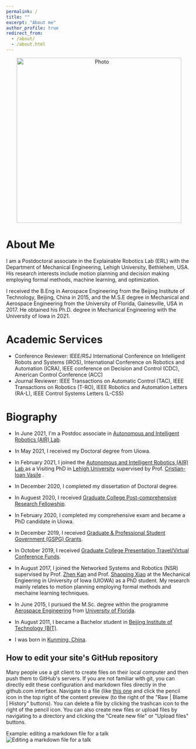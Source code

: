 ```yaml
---
permalink: /
title: ""
excerpt: "About me"
author_profile: true
redirect_from: 
  - /about/
  - /about.html
---
```


<p align="center">
  <img src="https://mingyucai.github.io/files/portait.jpg?raw=true" alt="Photo" style="width: 450px;"/> 
</p>

About Me
======
I am a Postdoctoral associate in the Explainable Robotics Lab (ERL) with
the Department of Mechanical Engineering, Lehigh University, Bethlehem, USA. His research interests include motion planning and decision making employing formal methods, machine learning, and optimization. 

I received the B.Eng in Aerospace Engineering from the Beijing Institute of Technology, Beijing, China in 2015, and the M.S.E degree in Mechanical and Aerospace Engineering from the University of Florida, Gainesville, USA in 2017. He obtained his Ph.D. degree in Mechanical Engineering with the University of Iowa in 2021. 

Academic Services
======
* Conference Reviewer:  IEEE/RSJ International Conference on Intelligent Robots and Systems (IROS), International Conference on Robotics and Automation (ICRA),  IEEE conference on Decision and Control (CDC),  American Control Conference (ACC)
* Journal Reviewer:  IEEE Transactions on Automatic Control (TAC),  IEEE Transactions on Robotics (T-RO), IEEE Robotics and Automation Letters (RA-L),  IEEE Control Systems Letters (L-CSS)

Biography
======
* <p>In June 2021, I'm a Postdoc associate in <a href="https://cristianvasile.com/">Autonomous and Intelligent Robotics (AIR) Lab</a>.   </p>
* <p>In May 2021, I received my Doctoral degree from Uiowa.  </p>
* <p>In February 2021, I joined the <a href="https://wordpress.lehigh.edu/robotics/">Autonomous and Intelligent Robotics (AIR) Lab </a> as a Visiting PhD in <a href="https://www1.lehigh.edu/">Lehigh University</a> supervised by Prof. <a href="https://scholar.google.com/citations?user=EOe-YRwAAAAJ&hl=en&oi=ao">Cristian-Ioan Vasile</a> </a>.  </p>
* <p>In December 2020, I completed my dissertation of Doctoral degree</a>.  </p>
* <p>In Auguest 2020, I received <a href="https://www.grad.uiowa.edu/funding/fellowships/internal/post-comp"> Graduate College Post-comprehensive Research Fellowship</a>. </p>
* <p>In February 2020, I completed my comprehensive exam and became a PhD candidate in Uiowa. </p>
* <p>In December 2019, I received <a href="https://gpsg.uiowa.edu/grants-for-students/"> Graduate & Professional Student Government (GSPG) Grants</a>. </p>
* <p>In October 2019, I received <a href="https://gss.grad.uiowa.edu/funding/gss-travel-funds/">Graduate College Presentation Travel/Virtual Conference Funds</a>. </p>
* <p>In August 2017, I joined the Networked Systems and Robotics (NSR) supervised by Prof. <a href="http://staff.ustc.edu.cn/~zkan/">Zhen Kan</a> and Prof. <a href="https://www.engineering.uiowa.edu/faculty-staff/shaoping-xiao">Shaoping Xiao</a> at the Mechanical Engieering in University of Iowa (UIOWA) as a PhD student. My research mainly relates to motion planning employing formal methods and mechaine learning techniques</a>. </p>
* <p>In June 2015, I pursued the M.Sc. degree within the programme <a href="https://catalog.ufl.edu/UGRD/colleges-schools/UGENG/ARO_BSAE/">Aerospace Engineering</a> from <a href="http://www.ufl.edu">University of Florida</a>. </p>
* <p>In August 2011, I became a Bachelor student in <a href="https://english.bit.edu.cn/">Beijing Institute of Technology (BIT)</a>.  </p>
* <p>I was born in <a href="https://en.wikipedia.org/wiki/Kunming">Kunming, China</a>.  </p>


How to edit your site's GitHub repository
------
Many people use a git client to create files on their local computer and then push them to GitHub's servers. If you are not familiar with git, you can directly edit these configuration and markdown files directly in the github.com interface. Navigate to a file (like [this one](https://github.com/academicpages/academicpages.github.io/blob/master/_talks/2012-03-01-talk-1.md) and click the pencil icon in the top right of the content preview (to the right of the "Raw | Blame | History" buttons). You can delete a file by clicking the trashcan icon to the right of the pencil icon. You can also create new files or upload files by navigating to a directory and clicking the "Create new file" or "Upload files" buttons. 

Example: editing a markdown file for a talk
![Editing a markdown file for a talk](/images/editing-talk.png)
